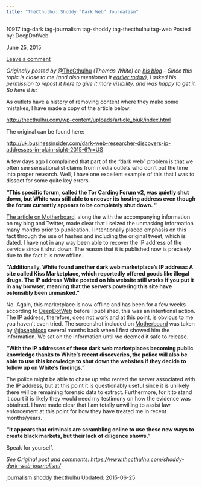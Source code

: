 ```yaml
---
title: "TheCthulhu: Shoddy “Dark Web” Journalism"
---
```


10917  tag-dark tag-journalism tag-shoddy tag-thecthulhu tag-web
Posted by: DeepDotWeb 

<span>June 25, 2015</span>
    
<span><a href="/2015/06/25/shoddy-dark-web-journalism/#respond">Leave a comment</a></span>
</p>

<p><em>Originally posted by </em><a class="js-nav js-initial-focus" href="https://twitter.com/CthulhuSec" data-send-impression-cookie="true">@TheCthulhu</a> <em>(Thomas White) on <a href="https://www.thecthulhu.com/shoddy-dark-web-journalism/">his blog</a> &#8211; Since this topic is close to me (and also mentioned it <a href="http://www.reddit.com/r/DarkNetMarkets/comments/3az9cc/its_been_a_while_media_is_at_it_again/">earlier today</a>), i asked his permission to repost it here to give it more visibility, and was happy to get it. So here it is:</em></p>
<div class="oi_blog_post_content_holder">
<p>As outlets have a history of removing content where they make some mistakes, I have made a copy of the article below:</p>
<p><a href="http://thecthulhu.com/wp-content/uploads/article_biuk/index.html" target="_blank">http://thecthulhu.com/wp-content/uploads/article_biuk/index.html</a></p>
<p>The original can be found here:</p>
<p><a href="http://uk.businessinsider.com/dark-web-researcher-discovers-ip-addresses-in-plain-sight-2015-6?r=US" target="_blank">http://uk.businessinsider.com/dark-web-researcher-discovers-ip-addresses-in-plain-sight-2015-6?r=US</a></p>
<p>A few days ago I complained that part of the “dark web” problem is that we often see sensationalist claims from media outlets who don’t put the time into proper research. Well, I have one excellent example of this that I was to dissect for some quite key errors.</p>
<p><strong>“This specific forum, called the Tor Carding Forum v2, was quietly shut down, but White was still able to uncover its hosting address even though the forum currently appears to be completely shut down. “</strong></p>
<p><a href="http://motherboard.vice.com/read/this-researcher-is-hunting-down-ip-addresses-of-dark-web-sites" target="_blank">The article on Motherboard</a>, along the with the accompanying information on my blog and Twitter, made clear that I seized the unmasking information many months prior to publication. I intentionally placed emphasis on this fact through the use of hashes and including the original tweet, which is dated. I have not in any way been able to recover the IP address of the service since it shut down. The reason that it is published now is precisely due to the fact it is now offline.</p>
<p><strong>“Additionally, White found another dark web marketplace’s IP address: A site called Kiss Marketplace, which reportedly offered goods like illegal drugs. The IP address White posted on his website still works if you put it in any browser, meaning that the servers powering this site have ostensibly been unmasked.”</strong></p>
<p>No. Again, this marketplace is now offline and has been for a few weeks according to <a href="" target="_blank">DeepDotWeb</a> before I published, this was an intentional action. The IP address, therefore, does not work and at this point, is obvious to me you haven’t even tried. The screenshot included on <a href="http://motherboard.vice.com/read/this-researcher-is-hunting-down-ip-addresses-of-dark-web-sites" target="_blank">Motherboard</a> was taken by <a href="https://twitter.com/josephfcox" target="_blank">@josephfcox</a> several months back when I first showed him the information. We sat on the information until we deemed it safe to release.</p>
<p><strong>“With the IP addresses of these dark web marketplaces becoming public knowledge thanks to White’s recent discoveries, the police will also be able to use this knowledge to shut down the websites if they decide to follow up on White’s findings.”</strong></p>
<p>The police might be able to chase up who rented the server associated with the IP address, but at this point it is questionably useful since it is unlikely there will be remaining forensic data to extract. Furthermore, for it to stand it court it is likely they would need my testimony on how the evidence was obtained. I have made clear that I am totally unwilling to assist law enforcement at this point for how they have treated me in recent months/years.</p>
<p><strong>“It appears that criminals are scrambling online to use these new ways to create black markets, but their lack of diligence shows.”</strong></p>
<p>Speak for yourself.</p>
</div>
<p><em>See Original post and comments: <a href="https://www.thecthulhu.com/shoddy-dark-web-journalism/">https://www.thecthulhu.com/shoddy-dark-web-journalism/</a></em></p>
</div>
 <a href="/tag/journalism/" rel="tag">journalism</a> <a href="/tag/shoddy/" rel="tag">shoddy</a> <a href="/tag/thecthulhu/" rel="tag">thecthulhu</a> Updated: 2015-06-25

    
